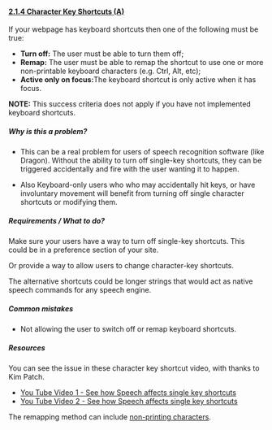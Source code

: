 #### [2.1.4 Character Key Shortcuts (A)](https://www.w3.org/TR/WCAG21/#character-key-shortcuts)

If your webpage has keyboard shortcuts then one of the following must be true:
* <strong>Turn off:</strong> The user must be able to turn them off;
* <strong>Remap:</strong> The user must be able to remap the shortcut to use one or more non-printable keyboard characters (e.g. Ctrl, Alt, etc);
* <strong>Active only on focus:</strong>The keyboard shortcut is only active when it has focus.

<strong>NOTE:</strong> This success criteria does not apply if you have not implemented keyboard shortcuts.

##### Why is this a problem?

* This can be a real problem for users of speech recognition software (like Dragon). Without the ability to turn off single-key shortcuts, they can be triggered accidentally and fire with the user wanting it to happen.

* Also Keyboard-only users who who may accidentally hit keys, or have involuntary movement will benefit from turning off single character shortcuts or modifying them.

##### Requirements / What to do?

Make sure your users have a way to turn off single-key shortcuts. This could be in a preference section of your site.

Or provide a way to allow users to change character-key shortcuts.  

The alternative shortcuts could be longer strings that would act as native speech commands for any speech engine. 

##### Common mistakes

* Not allowing the user to switch off or remap keyboard shortcuts.

##### Resources

You can see the issue in these character key shortcut video, with thanks to Kim Patch.

* [You Tube Video 1 - See how Speech affects single key shortcuts](https://www.youtube.com/watch?v=xzSyIA4OWYE)
* [You Tube Video 2 - See how Speech affects single key shortcuts](https://www.youtube.com/watch?v=OPjfpDU9S08)

The remapping method can include [non-printing characters](https://en.wikipedia.org/wiki/Control_character). 


